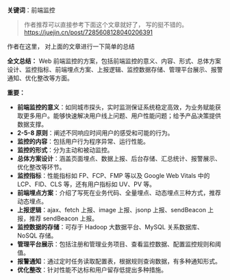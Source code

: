 **关键词**：前端监控

> 作者推荐可以直接参考下面这个文章就好了， 写的挺不错的。
> https://juejin.cn/post/7285608128040206391

作者在这里， 对上面的文章进行一下简单的总结

**全文总结：**
Web 前端监控的方案，包括前端监控的意义、内容、形式、总体方案设计、监控指标、前端埋点方案、上报逻辑、监控数据存储、管理平台展示、报警通知、优化整改等方面。

**重要：**

- **前端监控的意义**：如同城市探头，实时监测保证系统稳定高效，为业务赋能获取更多用户。能够快速解决用户线上问题、用户性能问题；给予产品决策提供数据支撑。
- **2-5-8 原则**：阐述不同响应时间用户的感受和可能的行为。
- **监控的内容**：包括用户行为程序异常、运行性能。
- **监控的形式**：分为主动和被动监控。
- **总体方案设计**：涵盖页面埋点、数据上报、后台存储、汇总统计、报警展示、优化整改等环节。
- **监控指标**：性能指标如 FP、FCP、FMP 等以及 Google Web Vitals 中的 LCP、FID、CLS 等，还有用户指标如 UV、PV 等。
- **前端埋点方案**：介绍了写死在业务代码、全量埋点、动态埋点三种方式，推荐动态埋点。
- **上报逻辑**：ajax、fetch 上报、image 上报、jsonp 上报、sendBeacon 上报，推荐 sendBeacon 上报。
- **监控数据的存储**：可存于 Hadoop 大数据平台、MySQL 关系数据库、NoSQL 存储。
- **管理平台展示**：包括注册和管理业务项目、查看监控数据、配置监控规则和阈值。
- **报警通知**：通过定时任务读取配置表，根据规则查询数据，有多种通知形式。
- **优化整改**：针对性能不达标和用户留存低提出多种措施。
